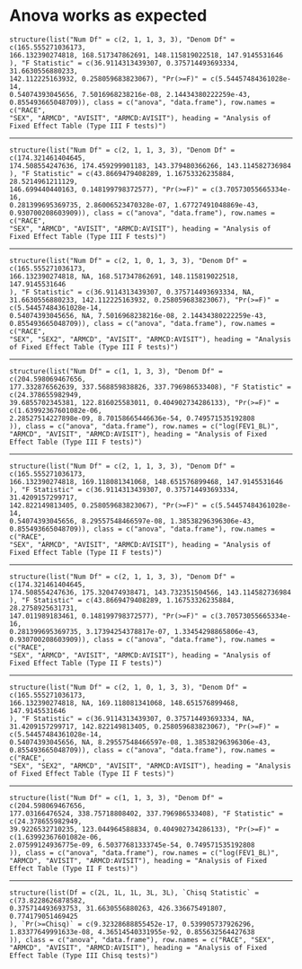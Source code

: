 # Anova works as expected

    structure(list("Num Df" = c(2, 1, 1, 3, 3), "Denom Df" = c(165.555271036173, 
    166.132390274818, 168.517347862691, 148.115819022518, 147.9145531646
    ), "F Statistic" = c(36.9114313439307, 0.375714493693334, 31.6630556880233, 
    142.112225163932, 0.258059683823067), "Pr(>=F)" = c(5.54457484361028e-14, 
    0.54074393045656, 7.5016968238216e-08, 2.14434380222259e-43, 
    0.855493665048709)), class = c("anova", "data.frame"), row.names = c("RACE", 
    "SEX", "ARMCD", "AVISIT", "ARMCD:AVISIT"), heading = "Analysis of Fixed Effect Table (Type III F tests)")

---

    structure(list("Num Df" = c(2, 1, 1, 3, 3), "Denom Df" = c(174.321461404645, 
    174.508554247636, 174.459299901183, 143.379480366266, 143.114582736984
    ), "F Statistic" = c(43.8669479408289, 1.16753326235884, 28.5214961211129, 
    146.699440440163, 0.148199798372577), "Pr(>=F)" = c(3.70573055665334e-16, 
    0.281399695369735, 2.86006523470328e-07, 1.67727491048869e-43, 
    0.930700208603909)), class = c("anova", "data.frame"), row.names = c("RACE", 
    "SEX", "ARMCD", "AVISIT", "ARMCD:AVISIT"), heading = "Analysis of Fixed Effect Table (Type III F tests)")

---

    structure(list("Num Df" = c(2, 1, 0, 1, 3, 3), "Denom Df" = c(165.555271036173, 
    166.132390274818, NA, 168.517347862691, 148.115819022518, 147.9145531646
    ), "F Statistic" = c(36.9114313439307, 0.375714493693334, NA, 
    31.6630556880233, 142.112225163932, 0.258059683823067), "Pr(>=F)" = c(5.54457484361028e-14, 
    0.54074393045656, NA, 7.5016968238216e-08, 2.14434380222259e-43, 
    0.855493665048709)), class = c("anova", "data.frame"), row.names = c("RACE", 
    "SEX", "SEX2", "ARMCD", "AVISIT", "ARMCD:AVISIT"), heading = "Analysis of Fixed Effect Table (Type III F tests)")

---

    structure(list("Num Df" = c(1, 1, 3, 3), "Denom Df" = c(204.598069467656, 
    177.332876562639, 337.568859838826, 337.796986533408), "F Statistic" = c(24.378655982949, 
    39.6855702345381, 122.816025583011, 0.404902734286133), "Pr(>=F)" = c(1.63992367601082e-06, 
    2.28527514227898e-09, 8.70158665446636e-54, 0.749571535192808
    )), class = c("anova", "data.frame"), row.names = c("log(FEV1_BL)", 
    "ARMCD", "AVISIT", "ARMCD:AVISIT"), heading = "Analysis of Fixed Effect Table (Type III F tests)")

---

    structure(list("Num Df" = c(2, 1, 1, 3, 3), "Denom Df" = c(165.555271036173, 
    166.132390274818, 169.118081341068, 148.651576899468, 147.9145531646
    ), "F Statistic" = c(36.9114313439307, 0.375714493693334, 31.4209157299717, 
    142.822149813405, 0.258059683823067), "Pr(>=F)" = c(5.54457484361028e-14, 
    0.54074393045656, 8.29557548466597e-08, 1.38538296396306e-43, 
    0.855493665048709)), class = c("anova", "data.frame"), row.names = c("RACE", 
    "SEX", "ARMCD", "AVISIT", "ARMCD:AVISIT"), heading = "Analysis of Fixed Effect Table (Type II F tests)")

---

    structure(list("Num Df" = c(2, 1, 1, 3, 3), "Denom Df" = c(174.321461404645, 
    174.508554247636, 175.320474938471, 143.732351504566, 143.114582736984
    ), "F Statistic" = c(43.8669479408289, 1.16753326235884, 28.2758925631731, 
    147.011989183461, 0.148199798372577), "Pr(>=F)" = c(3.70573055665334e-16, 
    0.281399695369735, 3.17394254378817e-07, 1.33454298865806e-43, 
    0.930700208603909)), class = c("anova", "data.frame"), row.names = c("RACE", 
    "SEX", "ARMCD", "AVISIT", "ARMCD:AVISIT"), heading = "Analysis of Fixed Effect Table (Type II F tests)")

---

    structure(list("Num Df" = c(2, 1, 0, 1, 3, 3), "Denom Df" = c(165.555271036173, 
    166.132390274818, NA, 169.118081341068, 148.651576899468, 147.9145531646
    ), "F Statistic" = c(36.9114313439307, 0.375714493693334, NA, 
    31.4209157299717, 142.822149813405, 0.258059683823067), "Pr(>=F)" = c(5.54457484361028e-14, 
    0.54074393045656, NA, 8.29557548466597e-08, 1.38538296396306e-43, 
    0.855493665048709)), class = c("anova", "data.frame"), row.names = c("RACE", 
    "SEX", "SEX2", "ARMCD", "AVISIT", "ARMCD:AVISIT"), heading = "Analysis of Fixed Effect Table (Type II F tests)")

---

    structure(list("Num Df" = c(1, 1, 3, 3), "Denom Df" = c(204.598069467656, 
    177.03166476524, 338.75718808402, 337.796986533408), "F Statistic" = c(24.378655982949, 
    39.9226532710235, 123.044964588834, 0.404902734286133), "Pr(>=F)" = c(1.63992367601082e-06, 
    2.07599124936775e-09, 6.50377681333745e-54, 0.749571535192808
    )), class = c("anova", "data.frame"), row.names = c("log(FEV1_BL)", 
    "ARMCD", "AVISIT", "ARMCD:AVISIT"), heading = "Analysis of Fixed Effect Table (Type II F tests)")

---

    structure(list(Df = c(2L, 1L, 1L, 3L, 3L), `Chisq Statistic` = c(73.8228626878582, 
    0.375714493693753, 31.6630556880263, 426.336675491807, 0.774179051469425
    ), `Pr(>=Chisq)` = c(9.32328688855452e-17, 0.539905737926296, 
    1.83377649991633e-08, 4.36514540331955e-92, 0.855632564427638
    )), class = c("anova", "data.frame"), row.names = c("RACE", "SEX", 
    "ARMCD", "AVISIT", "ARMCD:AVISIT"), heading = "Analysis of Fixed Effect Table (Type III Chisq tests)")

